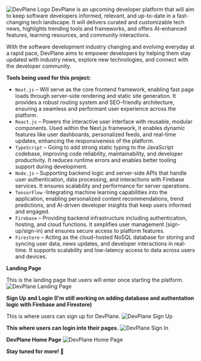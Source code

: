 ![DevPlane Logo](https://github.com/user-attachments/assets/36608ffb-7d1d-4c2e-bc3b-936c281a6389)
DevPlane is an  upcoming developer platform that will aim to keep software developers informed, relevant, and up-to-date in a fast-changing tech landscape. It will delivers curated and customizable tech news, highlights trending tools and frameworks, and offers AI-enhanced features, learning resources, and community interactions.

With the software development industry changing and evolving everyday at a rapid pace, DevPlane aims to empower developers by helping them stay updated with industry news, explore new technologies, and connect with the developer community.

**Tools being used for this project:**

- `Next.js` – Will serve as the core frontend framework, enabling fast page loads through server-side rendering and static site generation. It provides a robust routing system and SEO-friendly architecture, ensuring a seamless and performant user experience across the platform.
- `React.js` – Powers the interactive user interface with reusable, modular components. Used within the Next.js framework, it enables dynamic features like user dashboards, personalized feeds, and real-time updates, enhancing the responsiveness of the platform.
- `TypeScript` –  Going to add strong static typing to the JavaScript codebase, improving code reliability, maintainability, and developer productivity. It reduces runtime errors and enables better tooling support during development.
- `Node.js` –  Supporting backend logic and server-side APIs that handle user authentication, data processing, and interactions with Firebase services. It ensures scalability and performance for server operations.
- `TensorFlow` -Integrating machine learning capabilities into the application, enabling personalized content recommendations, trend predictions, and AI-driven developer insights that keep users informed and engaged.
- `Firebase` – Providing backend infrastructure including authentication, hosting, and cloud functions. It simplifies user management (sign-up/sign-in) and ensures secure access to platform features.
- `Firestore` – Acting as the cloud-hosted NoSQL database for storing and syncing user data, news updates, and developer interactions in real-time. It supports scalability and low-latency access to data across users and devices.

**Landing Page**

This is the landing page that users will enter once starting the platform.
![DevPlane Landing Page](https://github.com/user-attachments/assets/605da323-b676-4922-8f68-0a12db20f9e3)

**Sign Up and Login (I'm still working on adding database and authentation logic with Firebase and Firestore)**

This is where users can sign up for DevPlane.
![DevPlane Sign Up](https://github.com/user-attachments/assets/ca9ae2ef-11e7-4aaf-aec6-14afe83ac94d)

**This where users can login into their pages.**
![DevPlane Sign In](https://github.com/user-attachments/assets/88143694-1e07-4152-82e6-03094d729f8a)

**DevPlane Home Page**
![DevPlane Home Page](https://github.com/user-attachments/assets/a0a4f0c7-09bc-41a6-b926-647e7164f06d)

**Stay tuned for more! 🚀**


